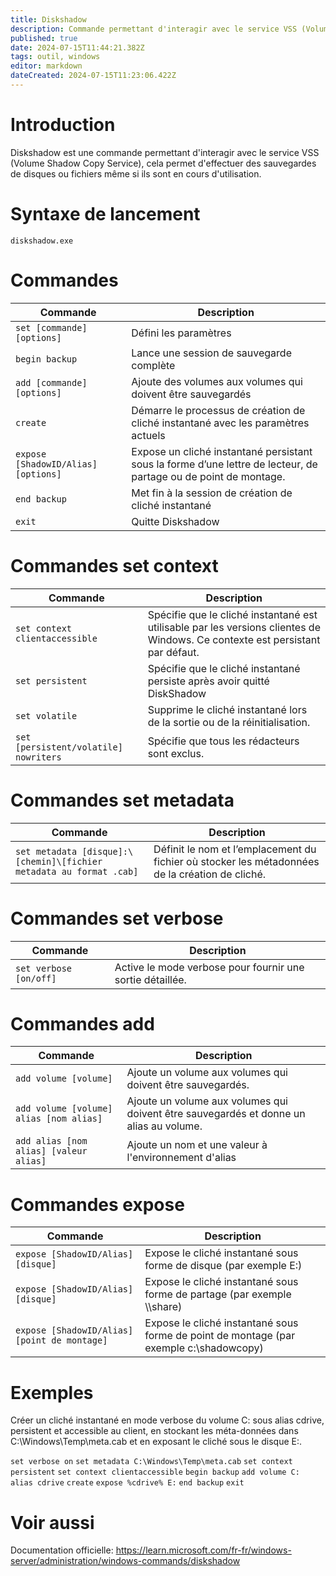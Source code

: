 ```yaml
---
title: Diskshadow
description: Commande permettant d'interagir avec le service VSS (Volume Shadow Copy Service), cela permet d'effectuer des sauvegardes de disques ou fichiers même si ils sont en cours d'utilisation
published: true
date: 2024-07-15T11:44:21.382Z
tags: outil, windows
editor: markdown
dateCreated: 2024-07-15T11:23:06.422Z
---
```


# Introduction

Diskshadow est une commande permettant d'interagir avec le service VSS (Volume Shadow Copy Service), cela permet d'effectuer des sauvegardes de disques ou fichiers même si ils sont en cours d'utilisation.

# Syntaxe de lancement

`diskshadow.exe`

# Commandes

| Commande                            | Description                                                                                                      |
| ----------------------------------- | ---------------------------------------------------------------------------------------------------------------- |
| `set [commande] [options]`          | Défini les paramètres                                                                                            |
| `begin backup`                      | Lance une session de sauvegarde complète                                                                         |
| `add [commande] [options]`          | Ajoute des volumes aux volumes qui doivent être sauvegardés                                                      |
| `create`                            | Démarre le processus de création de cliché instantané avec les paramètres actuels                                |
| `expose [ShadowID/Alias] [options]` | Expose un cliché instantané persistant sous la forme d’une lettre de lecteur, de partage ou de point de montage. |
| `end backup`                        | Met fin à la session de création de cliché instantané                                                            |
| `exit`                              | Quitte Diskshadow                                                                                                |

# Commandes set context

| Commande                              | Description                                                                                                                   |
| ------------------------------------- | ----------------------------------------------------------------------------------------------------------------------------- |
| `set context clientaccessible`        | Spécifie que le cliché instantané est utilisable par les versions clientes de Windows. Ce contexte est persistant par défaut. |
| `set persistent`                      | Spécifie que le cliché instantané persiste après avoir quitté DiskShadow                                                      |
| `set volatile`                        | Supprime le cliché instantané lors de la sortie ou de la réinitialisation.                                                    |
| `set [persistent/volatile] nowriters` | Spécifie que tous les rédacteurs sont exclus.                                                                                 |

# Commandes set metadata

| Commande                                                            | Description                                                                                     |
| ------------------------------------------------------------------- | ----------------------------------------------------------------------------------------------- |
| `set metadata [disque]:\[chemin]\[fichier metadata au format .cab]` | Définit le nom et l’emplacement du fichier où stocker les métadonnées de la création de cliché. |

# Commandes set verbose

| Commande               | Description                                               |
| ---------------------- | --------------------------------------------------------- |
| `set verbose [on/off]` | Active le mode verbose pour fournir une sortie détaillée. |

# Commandes add

| Commande                                | Description                                                                            |
| --------------------------------------- | -------------------------------------------------------------------------------------- |
| `add volume [volume]`                   | Ajoute un volume aux volumes qui doivent être sauvegardés.                             |
| `add volume [volume] alias [nom alias]` | Ajoute un volume aux volumes qui doivent être sauvegardés et donne un alias au volume. |
| `add alias [nom alias] [valeur alias]`  | Ajoute un nom et une valeur à l'environnement d'alias                                  |

# Commandes expose

| Commande                                     | Description                                                                            |
| -------------------------------------------- | -------------------------------------------------------------------------------------- |
| `expose [ShadowID/Alias] [disque]`           | Expose le cliché instantané sous forme de disque (par exemple E:)                      |
| `expose [ShadowID/Alias] [disque]`           | Expose le cliché instantané sous forme de partage (par exemple \\\share)               |
| `expose [ShadowID/Alias] [point de montage]` | Expose le cliché instantané sous forme de point de montage (par exemple c:\shadowcopy) |

# Exemples

Créer un cliché instantané en mode verbose du volume C: sous alias cdrive, persistent et accessible au client, en stockant les méta-données dans C:\Windows\Temp\meta.cab et en exposant le cliché sous le disque E:.

`set verbose on`
`set metadata C:\Windows\Temp\meta.cab`
`set context persistent`
`set context clientaccessible`
`begin backup`
`add volume C: alias cdrive`
`create`
`expose %cdrive% E:`
`end backup`
`exit`

# Voir aussi

Documentation officielle:
https://learn.microsoft.com/fr-fr/windows-server/administration/windows-commands/diskshadow
